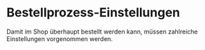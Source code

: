# Bestellprozess-Einstellungen

Damit im Shop überhaupt bestellt werden kann, müssen zahlreiche Einstellungen vorgenommen werden.